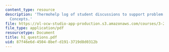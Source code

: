 ```yaml
---
content_type: resource
description: 'Thermohelp log of student discussions to support problem sets: Thermodynamic
  Concepts.'
file: https://ol-ocw-studio-app-production.s3.amazonaws.com/courses/3-20-materials-at-equilibrium-sma-5111-fall-2003/87f46e6d45048befd1913719d8d0312b_h1_questions.pdf
file_type: application/pdf
resourcetype: Document
title: h1_questions.pdf
uid: 87f46e6d-4504-8bef-d191-3719d8d0312b
---
```

